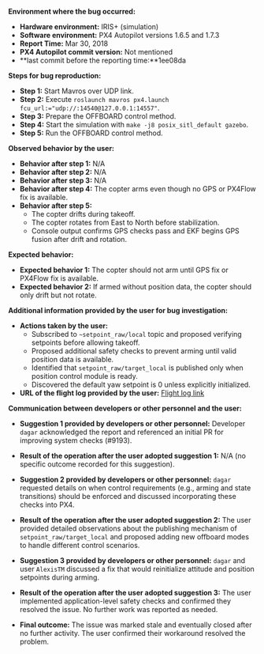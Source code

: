 **Environment where the bug occurred:**

- **Hardware environment:** IRIS+ (simulation)
- **Software environment:** PX4 Autopilot versions 1.6.5 and 1.7.3
- **Report Time:** Mar 30, 2018
- **PX4 Autopilot commit version:** Not mentioned
- **last commit before the reporting time:**1ee08da

**Steps for bug reproduction:**

- **Step 1:** Start Mavros over UDP link.
- **Step 2:** Execute `roslaunch mavros px4.launch fcu_url:="udp://:14540@127.0.0.1:14557"`.
- **Step 3:** Prepare the OFFBOARD control method.
- **Step 4:** Start the simulation with `make -j8 posix_sitl_default gazebo`.
- **Step 5:** Run the OFFBOARD control method.

**Observed behavior by the user:**

- **Behavior after step 1:** N/A
- **Behavior after step 2:** N/A
- **Behavior after step 3:** N/A
- **Behavior after step 4:** The copter arms even though no GPS or PX4Flow fix is available.
- **Behavior after step 5:** 
  - The copter drifts during takeoff.
  - The copter rotates from East to North before stabilization.
  - Console output confirms GPS checks pass and EKF begins GPS fusion after drift and rotation.

**Expected behavior:**

- **Expected behavior 1:** The copter should not arm until GPS fix or PX4Flow fix is available.
- **Expected behavior 2:** If armed without position data, the copter should only drift but not rotate.

**Additional information provided by the user for bug investigation:**

- **Actions taken by the user:** 
  - Subscribed to `~setpoint_raw/local` topic and proposed verifying setpoints before allowing takeoff.
  - Proposed additional safety checks to prevent arming until valid position data is available.
  - Identified that `setpoint_raw/target_local` is published only when position control module is ready.
  - Discovered the default yaw setpoint is 0 unless explicitly initialized.
- **URL of the flight log provided by the user:** [Flight log link](https://logs.px4.io/plot_app?log=5477f120-408d-4ce5-82e1-3b3d695a3a03)

**Communication between developers or other personnel and the user:**

- **Suggestion 1 provided by developers or other personnel:** Developer `dagar` acknowledged the report and referenced an initial PR for improving system checks (#9193).
- **Result of the operation after the user adopted suggestion 1:** N/A (no specific outcome recorded for this suggestion).

- **Suggestion 2 provided by developers or other personnel:** `dagar` requested details on when control requirements (e.g., arming and state transitions) should be enforced and discussed incorporating these checks into PX4.
- **Result of the operation after the user adopted suggestion 2:** The user provided detailed observations about the publishing mechanism of `setpoint_raw/target_local` and proposed adding new offboard modes to handle different control scenarios.

- **Suggestion 3 provided by developers or other personnel:** `dagar` and user `AlexisTM` discussed a fix that would reinitialize attitude and position setpoints during arming.
- **Result of the operation after the user adopted suggestion 3:** The user implemented application-level safety checks and confirmed they resolved the issue. No further work was reported as needed.

- **Final outcome:** The issue was marked stale and eventually closed after no further activity. The user confirmed their workaround resolved the problem.
